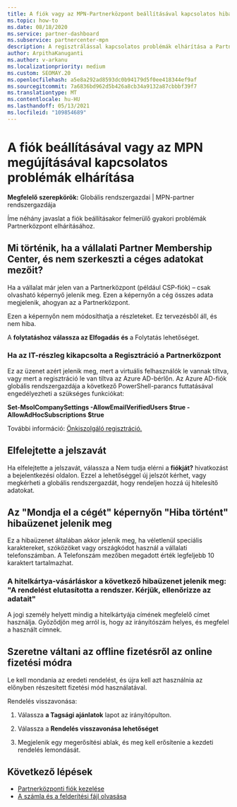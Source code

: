 ```yaml
---
title: A fiók vagy az MPN-Partnerközpont beállításával kapcsolatos hibák elhárítása
ms.topic: how-to
ms.date: 08/18/2020
ms.service: partner-dashboard
ms.subservice: partnercenter-mpn
description: A regisztrálással kapcsolatos problémák elhárítása a Partnerközpont. Választ ad a fizetési módok kihívásaira, a jelszavak kifelejtésére stb.
author: ArpithaKanuganti
ms.author: v-arkanu
ms.localizationpriority: medium
ms.custom: SEOMAY.20
ms.openlocfilehash: a5e8a292ad8593dc0b94179d5f0ee418344ef9af
ms.sourcegitcommit: 7a6836bd962d5b426a8cb34a9132a87cbbbf39f7
ms.translationtype: MT
ms.contentlocale: hu-HU
ms.lasthandoff: 05/13/2021
ms.locfileid: "109854689"
---
```

# <a name="troubleshoot-account-setup-or-mpn-renewal-issues"></a>A fiók beállításával vagy az MPN megújításával kapcsolatos problémák elhárítása

**Megfelelő szerepkörök:** Globális rendszergazdai | MPN-partner rendszergazdája
 
Íme néhány javaslat a fiók beállításakor felmerülő gyakori problémák Partnerközpont elhárításához.

## <a name="what-happens-if-you-are-migrating-from-partner-membership-center-and-you-cant-edit-any-company-information-fields"></a>Mi történik, ha a vállalati Partner Membership Center, és nem szerkeszti a céges adatokat mezőit?

Ha a vállalat már jelen van a Partnerközpont (például CSP-fiók) – csak olvasható képernyő jelenik meg. Ezen a képernyőn a cég összes adata megjelenik, ahogyan az a Partnerközpont.

Ezen a képernyőn nem módosíthatja a részleteket. Ez tervezésből áll, és nem hiba.

A **folytatáshoz válassza az Elfogadás** **és** a Folytatás lehetőséget.


### <a name="if-the-it-department-has-turned-off-sign-up-for-partner-center"></a>Ha az IT-részleg kikapcsolta a Regisztráció a **Partnerközpont**

Ez az üzenet azért jelenik meg, mert a virtuális felhasználók le vannak tiltva, vagy mert a regisztráció le van tiltva az Azure AD-bérlőn. Az Azure AD-fiók globális rendszergazdája a következő PowerShell-parancs futtatásával engedélyezheti a szükséges funkciókat:

**Set-MsolCompanySettings -AllowEmailVerifiedUsers $true -AllowAdHocSubscriptions $true**

További információ: [Önkiszolgáló regisztráció.](/azure/active-directory/users-groups-roles/directory-self-service-signup)

## <a name="you-forgot-your-password"></a>Elfelejtette a jelszavát

Ha elfelejtette a jelszavát, válassza a Nem tudja elérni a **fiókját?** hivatkozást a bejelentkezési oldalon. Ezzel a lehetőséggel új jelszót kérhet, vagy megkérheti a globális rendszergazdát, hogy rendeljen hozzá új hitelesítő adatokat.

## <a name="on-the-tell-us-about-your-company-screen-you-receive-a-something-went-wrong-error"></a>Az "Mondja el a cégét" képernyőn "Hiba történt" hibaüzenet jelenik meg

Ez a hibaüzenet általában akkor jelenik meg, ha véletlenül speciális karaktereket, szóközöket vagy országkódot használ a vállalati telefonszámban. A Telefonszám mezőben megadott érték legfeljebb 10 karaktert tartalmazhat.


### <a name="your-credit-card-purchase-is-receiving-an-error-message-stating-that-your-order-was-declined-please-verify-your-information"></a>A hitelkártya-vásárláskor a következő hibaüzenet jelenik meg: "A rendelést elutasította a rendszer. Kérjük, ellenőrizze az adatait"


A jogi személy helyett mindig a hitelkártyája címének megfelelő címet használja. Győződjön meg arról is, hogy az irányítószám helyes, és megfelel a használt címnek.

## <a name="you-want-to-switch-from-offline-payment-to-online-payment-method"></a>Szeretne váltani az offline fizetésről az online fizetési módra 

Le kell mondania az eredeti rendelést, és újra kell azt használnia az előnyben részesített fizetési mód használatával.

Rendelés visszavonása:

1. Válassza **a Tagsági ajánlatok** lapot az irányítópulton.

2. Válassza a **Rendelés visszavonása lehetőséget**

3. Megjelenik egy megerősítési ablak, és meg kell erősítenie a kezdeti rendelés lemondását.

## <a name="next-steps"></a>Következő lépések

- [Partnerközponti fiók kezelése](partner-center-account-setup.md)
- [A számla és a felderítési fájl olvasása](read-your-bill.md)
